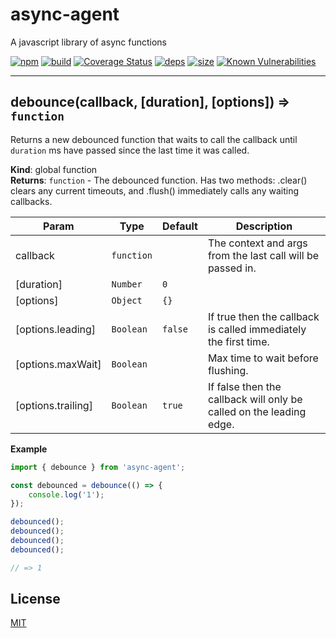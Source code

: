 # async-agent

A javascript library of async functions

[![npm][npm]][npm-url]
[![build][build]][build-url]
[![Coverage Status](https://coveralls.io/repos/github/DarrenPaulWright/async-agent/badge.svg?branch=master)](https://coveralls.io/github/DarrenPaulWright/async-agent?branch=master)
[![deps][deps]][deps-url]
[![size][size]][size-url]
[![Known Vulnerabilities](https://snyk.io/test/github/DarrenPaulWright/async-agent/badge.svg?targetFile=package.json)](https://snyk.io/test/github/DarrenPaulWright/async-agent?targetFile=package.json)

---

<a name="debounce"></a>

## debounce(callback, [duration], [options]) ⇒ <code>function</code>
Returns a new debounced function that waits to call the callback until `duration` ms have passed since the last time it was called.

**Kind**: global function  
**Returns**: <code>function</code> - The debounced function. Has two methods: .clear() clears any current timeouts, and .flush() immediately calls any waiting callbacks.  

| Param | Type | Default | Description |
| --- | --- | --- | --- |
| callback | <code>function</code> |  | The context and args from the last call will be passed in. |
| [duration] | <code>Number</code> | <code>0</code> |  |
| [options] | <code>Object</code> | <code>{}</code> |  |
| [options.leading] | <code>Boolean</code> | <code>false</code> | If true then the callback is called immediately the first time. |
| [options.maxWait] | <code>Boolean</code> |  | Max time to wait before flushing. |
| [options.trailing] | <code>Boolean</code> | <code>true</code> | If false then the callback will only be called on the leading edge. |

**Example**  
``` javascriptimport { debounce } from 'async-agent';const debounced = debounce(() => {    console.log('1');});debounced();debounced();debounced();debounced();// => 1```

## License

[MIT](LICENSE.md)

[npm]: https://img.shields.io/npm/v/async-agent.svg
[npm-url]: https://npmjs.com/package/async-agent
[build]: https://travis-ci.org/DarrenPaulWright/async-agent.svg?branch=master
[build-url]: https://travis-ci.org/DarrenPaulWright/async-agent
[deps]: https://david-dm.org/darrenpaulwright/async-agent.svg
[deps-url]: https://david-dm.org/darrenpaulwright/async-agent
[size]: https://packagephobia.now.sh/badge?p=async-agent
[size-url]: https://packagephobia.now.sh/result?p=async-agent
